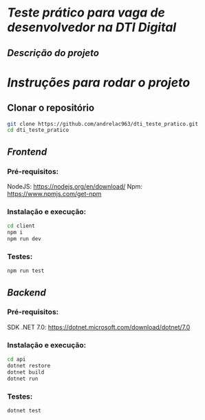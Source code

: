 # *Teste prático para vaga de desenvolvedor na DTI Digital*

## *Descrição do projeto*

# *Instruções para rodar o projeto*

## Clonar o repositório
```bash
git clone https://github.com/andrelac963/dti_teste_pratico.git
cd dti_teste_pratico
```

## *Frontend*

### Pré-requisitos:
NodeJS: https://nodejs.org/en/download/
Npm: https://www.npmjs.com/get-npm

### Instalação e execução:
```bash
cd client
npm i
npm run dev
```

### Testes:
```bash
npm run test
```

## *Backend*

### Pré-requisitos:
SDK .NET 7.0: https://dotnet.microsoft.com/download/dotnet/7.0

### Instalação e execução:
```bash
cd api
dotnet restore
dotnet build
dotnet run
```

### Testes:
```bash
dotnet test
```